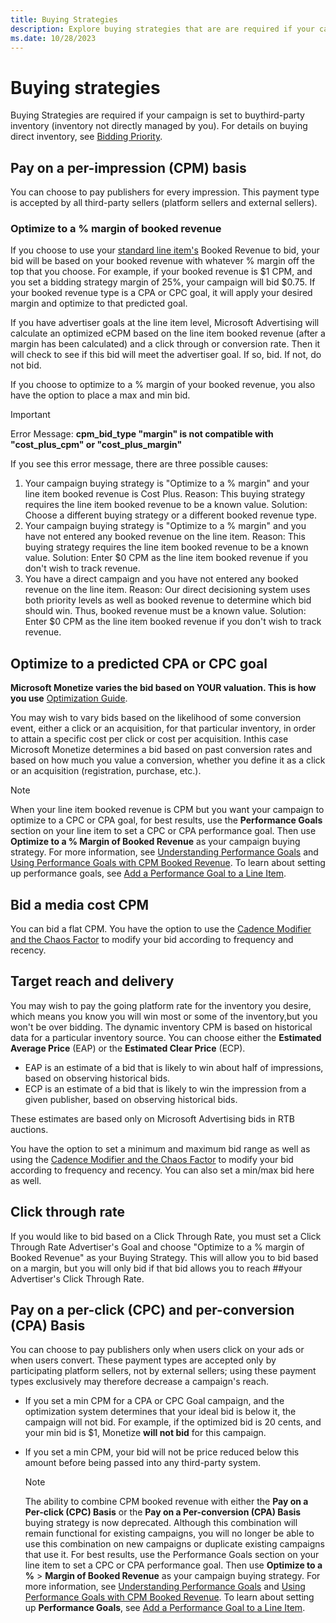 ```yaml
---
title: Buying Strategies
description: Explore buying strategies that are are required if your campaign is set to buy third-party inventory (inventory not directly managed by you).
ms.date: 10/28/2023
---
```


# Buying strategies

Buying Strategies are required if your campaign is set to buythird-party inventory (inventory not directly managed by you). For details on buying direct inventory, see [Bidding Priority](bidding-priority.md).

## Pay on a per-impression (CPM) basis

You can choose to pay publishers for every impression. This payment type is accepted by all third-party sellers (platform sellers and external sellers).

### Optimize to a % margin of booked revenue

If you choose to use your [standard line item's](create-a-standard-line-item.md) Booked Revenue to bid, your bid will be based on your booked revenue with whatever % margin off the top that you choose. For example, if your booked revenue is $1 CPM, and you set a bidding strategy margin of 25%, your campaign will bid $0.75. If your booked revenue type is a CPA or CPC goal, it will apply your desired margin and optimize to that predicted goal.

If you have advertiser goals at the line item level, Microsoft Advertising will calculate an optimized eCPM based on the line item booked revenue (after a margin has been calculated) and a click through or conversion rate. Then it will check to see if this bid will meet the advertiser goal. If so, bid. If not, do not bid.

If you choose to optimize to a % margin of your booked revenue, you also have the option to place a max and min bid.

> [!IMPORTANT]
> Error Message: **cpm_bid_type "margin" is not compatible with "cost_plus_cpm" or "cost_plus_margin"**
>
> If you see this error message, there are three possible causes:
   >
   > 1. Your campaign buying strategy is "Optimize to a % margin" and your line item booked revenue is Cost Plus.
   > Reason: This buying strategy requires the line item booked revenue to be a known value.
   > Solution: Choose a different buying strategy or a different booked revenue type.
   > 2. Your campaign buying strategy is "Optimize to a % margin" and you have not entered any booked revenue on the line item.
   > Reason: This buying strategy requires the line item booked revenue to be a known value.
   > Solution: Enter $0 CPM as the line item booked revenue if you don't wish to track revenue.
   > 3. You have a direct campaign and you have not entered any booked revenue on the line item.
   > Reason: Our direct decisioning system uses both priority levels as well as booked revenue to determine which bid should win. Thus, booked revenue must be a known value.
   > Solution: Enter $0 CPM as the line item booked revenue if you don't wish to track revenue.

## Optimize to a predicted CPA or CPC goal

**Microsoft Monetize varies the bid based on YOUR valuation. This is how you use** [Optimization Guide](optimization-guide.md).

You may wish to vary bids based on the likelihood of some conversion event, either a click or an acquisition, for that particular inventory, in order to attain a specific cost per click or cost per acquisition. Inthis case Microsoft Monetize determines a bid based on past conversion rates and based on how much you value a conversion,
whether you define it as a click or an acquisition (registration, purchase, etc.).

> [!NOTE]
> When your line item booked revenue is CPM but you want your campaign to optimize to a CPC or CPA goal, for best results, use the **Performance Goals** section on your line item to set a CPC or CPA performance goal. Then use **Optimize to a % Margin of Booked Revenue** as your campaign buying strategy. For more information, see [Understanding Performance Goals](understanding-performance-goals.md) and [Using Performance Goals with CPM Booked Revenue](using-performance-goals-with-cpm-booked-revenue.md). To learn about setting up performance goals, see [Add a Performance Goal to a Line Item](add-a-performance-goal-to-a-line-item.md).

## Bid a media cost CPM

You can bid a flat CPM. You have the option to use the [Cadence Modifier and the Chaos Factor](cadence-modifier-and-the-chaos-factor.md) to modify your bid according to frequency and recency.

## Target reach and delivery

You may wish to pay the going platform rate for the inventory you desire, which means you know you will win most or some of the inventory,but you won't be over bidding. The dynamic inventory CPM is based on historical data for a particular inventory source. You can choose either the **Estimated Average Price** (EAP) or the **Estimated Clear Price**
(ECP).

- EAP is an estimate of a bid that is likely to win about half of impressions, based on observing historical bids.
- ECP is an estimate of a bid that is likely to win the impression from a given publisher, based on observing historical bids.

These estimates are based only on Microsoft Advertising bids in RTB auctions.

You have the option to set a minimum and maximum bid range as well as using the [Cadence Modifier and the Chaos Factor](cadence-modifier-and-the-chaos-factor.md) to modify your bid according to frequency and recency. You can also set a min/max bid here as well.

## Click through rate

If you would like to bid based on a Click Through Rate, you must set a Click Through Rate Advertiser's Goal and choose "Optimize to a % margin of Booked Revenue" as your Buying Strategy. This will allow you to bid based on a margin, but you will only bid if that bid allows you to reach ##your Advertiser's Click Through Rate.

## Pay on a per-click (CPC) and per-conversion (CPA) Basis

You can choose to pay publishers only when users click on your ads or when users convert. These payment types are accepted only by participating platform sellers, not by external sellers; using these payment types exclusively may therefore decrease a campaign's reach.

- If you set a min CPM for a CPA or CPC Goal campaign, and the optimization system determines that your ideal bid is below it, the campaign will not bid. For example, if the optimized bid is 20 cents, and your min bid is $1, Monetize **will not bid** for this campaign.
- If you set a min CPM, your bid will not be price reduced below this amount before being passed into any third-party system.

   > [!NOTE]
   > The ability to combine CPM booked revenue with either the **Pay on a Per-click (CPC) Basis** or the **Pay on a Per-conversion (CPA) Basis** buying strategy is now deprecated. Although this combination will remain functional for existing campaigns, you will no longer be able to use this combination on new campaigns or duplicate existing campaigns that use it. For best results, use the Performance Goals section on your line item to set a CPC or CPA performance goal. Then use **Optimize to a %** > **Margin of Booked Revenue** as your campaign buying strategy.
   For more information, see [Understanding Performance Goals](understanding-performance-goals.md) and [Using Performance Goals with CPM Booked Revenue](using-performance-goals-with-cpm-booked-revenue.md). To learn about setting up **Performance Goals**, see [Add a Performance Goal to a Line Item](add-a-performance-goal-to-a-line-item.md).

